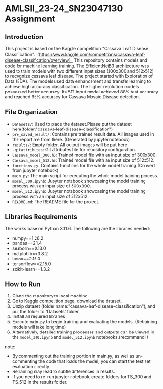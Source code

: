# AMLSII_23-24_SN23047130 Assignment
## 

## Introduction
This project is based on the Kaggle competition "Cassava Leaf Disease Classification".（https://www.kaggle.com/competitions/cassava-leaf-disease-classification/overview）
This repository contains models and code for machine learning training. The EfficientNetB3 architecture was used to train models with two different input sizes (300x300 and 512x512) to recognize cassava leaf disease. The project started with Exploration of Data (EDA). The models used data enhancement and transfer learning to achieve high accuracy classification. The higher resolution models possessed better accuracy. Its 512 input model achieved 88% test accuracy and reached 95% accuracy for Cassava Mosaic Disease detection. 

## File Organization
- `Datasets/`: Used to place the dataset.Please put the dataset here(folder:"cassava-leaf-disease-classification")
- `pre_saved_result/`: Contains pre trained result data. All images used in the report are from there. (Generated by jupyter notebook)
- `results/`: Empty folder, All output images will be put here
- `.gitattributes`: Git attributes file for repository configuration.
- `Cassava_model_300.h5`: Trained model file with an input size of 300x300.
- `Cassava_model_512.h5`: Trained model file with an input size of 512x512.
- `functions.py`: Contains functions for the whole model training.(Convert from jupyter notebook)
- `main.py`: The main script for executing the whole model training process. 
- `model_300.ipynb`: Jupyter notebook showcasing the model training process with an input size of 300x300.
- `model_512.ipynb`: Jupyter notebook showcasing the model training process with an input size of 512x512.
- `README.md`: The README file for the project.

## Libraries Requirements
The works base on Python 3.11.6. The following are the libraries needed:
- numpy==1.26.2
- pandas==2.1.4
- seaborn==0.13.0
- matplotlib==3.8.2
- keras==2.15.0
- tensorflow==2.15.0
- scikit-learn==1.3.2

## How to Run
1. Clone the repository to local machine.
2. Go to Kaggle competition page, download the dataset.
3. Unzip dataset (folder name:"cassava-leaf-disease-classification"), and put the folder to 'Datasets' folder.
4. Install all required libraries 
5. Execute `main.py` to begin training and evaluating the models. (Retraining models will take long time)
6. Alternatively, detailed training processes and outputs can be viewed in the `model_300.ipynb` and `model_512.ipynb` notebooks.(recommand!!)

   
note:
- By commenting out the training portion in main.py, as well as un-commenting the code that loads the model, you can start the test set evaluation directly
- Retraining may lead to subtle differences in results.
- If you need to re-run jupyter notebook, create folders for TS_300 and TS_512 in the results folder.








